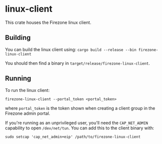 # linux-client

This crate houses the Firezone linux client.

## Building

You can build the linux client using:
`cargo build --release --bin firezone-linux-client`

You should then find a binary in `target/release/firezone-linux-client`.

## Running

To run the linux client:

```
firezone-linux-client --portal_token <portal_token>
```

where `portal_token` is the token shown when creating a client group in the
Firezone admin portal.

If you're running as an unprivileged user, you'll need the `CAP_NET_ADMIN`
capability to open `/dev/net/tun`. You can add this to the client binary with:

```
sudo setcap 'cap_net_admin+eip' /path/to/firezone-linux-client
```
